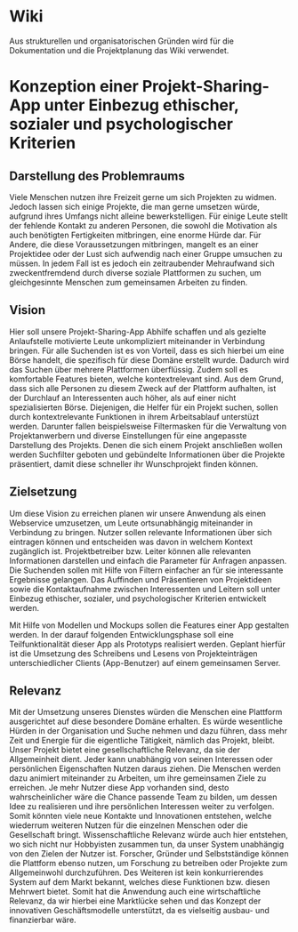 # Wiki 
Aus strukturellen und organisatorischen Gründen wird für die Dokumentation und die Projektplanung das Wiki verwendet.

# Konzeption einer Projekt-Sharing-App unter Einbezug ethischer, sozialer und psychologischer Kriterien

## Darstellung des Problemraums

Viele Menschen nutzen ihre Freizeit gerne um sich Projekten zu widmen.
Jedoch lassen sich einige Projekte, die man gerne umsetzen würde, aufgrund ihres Umfangs nicht alleine bewerkstelligen.
Für einige Leute stellt der fehlende Kontakt zu anderen Personen, die sowohl die Motivation als auch benötigten Fertigkeiten mitbringen, eine enorme Hürde dar.
Für Andere, die diese Voraussetzungen mitbringen, mangelt es an einer Projektidee oder der Lust sich aufwendig nach einer Gruppe umsuchen zu müssen.
In jedem Fall ist es jedoch ein zeitraubender Mehraufwand sich zweckentfremdend durch diverse soziale Plattformen zu suchen, um gleichgesinnte Menschen zum gemeinsamen Arbeiten zu finden.

## Vision

Hier soll unsere Projekt-Sharing-App Abhilfe schaffen und als gezielte Anlaufstelle motivierte Leute unkompliziert miteinander in Verbindung bringen.
Für alle Suchenden ist es von Vorteil, dass es sich hierbei um eine Börse handelt, die spezifisch für diese Domäne erstellt wurde. Dadurch wird das Suchen über mehrere Plattformen überflüssig. Zudem soll es komfortable Features bieten, welche kontextrelevant sind.
Aus dem Grund, dass sich alle Personen zu diesem Zweck auf der Plattform aufhalten, ist der Durchlauf an Interessenten auch höher, als auf einer nicht spezialisierten Börse.
Diejenigen, die Helfer für ein Projekt suchen, sollen durch kontextrelevante Funktionen in ihrem Arbeitsablauf unterstüzt werden. Darunter fallen beispielsweise Filtermasken für die Verwaltung von Projektanwerbern und diverse Einstellungen für eine angepasste Darstellung des Projekts. Denen die sich einem Projekt anschließen wollen werden Suchfilter geboten und gebündelte Informationen über die Projekte präsentiert, damit diese schneller ihr Wunschprojekt finden können.

## Zielsetzung

Um diese Vision zu erreichen planen wir unsere Anwendung als einen Webservice umzusetzen, um Leute ortsunabhängig miteinander in Verbindung zu bringen.
Nutzer sollen relevante Informationen über sich eintragen können und entscheiden was davon in welchem Kontext zugänglich ist. Projektbetreiber bzw. Leiter können alle relevanten Informationen darstellen und einfach die Parameter für Anfragen anpassen. Die Suchenden sollen mit Hilfe von Filtern einfacher an für sie interessante Ergebnisse gelangen. Das Auffinden und Präsentieren von Projektideen sowie die Kontaktaufnahme zwischen Interessenten und Leitern soll unter Einbezug ethischer, sozialer, und psychologischer Kriterien entwickelt werden.

Mit Hilfe von Modellen und Mockups sollen die Features einer App gestalten werden.
In der darauf folgenden Entwicklungsphase soll eine Teilfunktionalität dieser App als Prototyps realisiert werden. Geplant hierfür ist die Umsetzung des Schreibens und Lesens von Projekteinträgen unterschiedlicher Clients (App-Benutzer) auf einem gemeinsamen Server.

## Relevanz

Mit der Umsetzung unseres Dienstes würden die Menschen eine Plattform ausgerichtet auf diese besondere Domäne erhalten. Es würde wesentliche Hürden in der Organisation und Suche nehmen und dazu führen, dass mehr Zeit und Energie für die eigentliche Tätigkeit, nämlich das Projekt, bleibt. Unser Projekt bietet eine gesellschaftliche Relevanz, da sie der Allgemeinheit dient. Jeder kann unabhängig von seinen Interessen oder persönlichen Eigenschaften Nutzen daraus ziehen.
Die Menschen werden dazu animiert miteinander zu Arbeiten, um ihre gemeinsamen Ziele zu erreichen. Je mehr Nutzer diese App vorhanden sind, desto wahrscheinlicher wäre die Chance passende Team zu bilden, um dessen Idee zu realisieren und ihre persönlichen Interessen weiter zu verfolgen. Somit könnten viele neue Kontakte und Innovationen entstehen, welche wiederrum weiteren Nutzen für die einzelnen Menschen oder die Gesellschaft bringt.
Wissenschaftliche Relevanz würde auch hier entstehen, wo sich nicht nur Hobbyisten zusammen tun, da unser System unabhängig von den Zielen der Nutzer ist.
Forscher, Gründer und Selbstständige können die Plattform ebenso nutzen, um Forschung zu betreiben oder Projekte zum Allgemeinwohl durchzuführen.
Des Weiteren ist kein konkurrierendes System auf dem Markt bekannt, welches diese Funktionen bzw. diesen Mehrwert bietet. Somit hat die Anwendung auch eine wirtschaftliche Relevanz, da wir hierbei eine Marktlücke sehen und das Konzept der innovativen Geschäftsmodelle unterstützt, da es vielseitig ausbau- und finanzierbar wäre.
